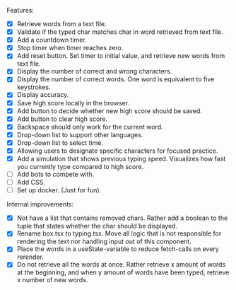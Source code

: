 Features:
- [x] Retrieve words from a text file.
- [x] Validate if the typed char matches char in word retrieved from text file.
- [x] Add a countdown timer.
- [x] Stop timer when timer reaches zero.
- [x] Add reset button. Set timer to initial value, and retrieve new words from text file.
- [x] Display the number of correct and wrong characters.
- [x] Display the number of correct words. One word is equivalent to five keystrokes.
- [x] Display accuracy. 
- [x] Save high score locally in the browser.
- [x] Add button to decide whether new high score should be saved.
- [x] Add button to clear high score.
- [x] Backspace should only work for the current word.
- [x] Drop-down list to support other languages.
- [x] Drop-down list to select time.
- [x] Allowing users to designate specific characters for focused practice.
- [x] Add a simulation that shows previous typing speed. Visualizes how fast you currently type compared to high score.
- [ ] Add bots to compete with.
- [ ] Add CSS.
- [ ] Set up docker. (Just for fun).

Internal improvements:
- [x] Not have a list that contains removed chars. Rather add a boolean to the tuple that states whether the char should be displayed.
- [x] Rename box.tsx to typing.tsx. Move all logic that is not responsible for rendering the text nor handling input out of this component.
- [x] Place the words in a useState-variable to reduce fetch-calls on every rerender.
- [x] Do not retrieve all the words at once. Rather retrieve x amount of words at the beginning, and when y amount of words have been typed, retrieve x number of new words.
